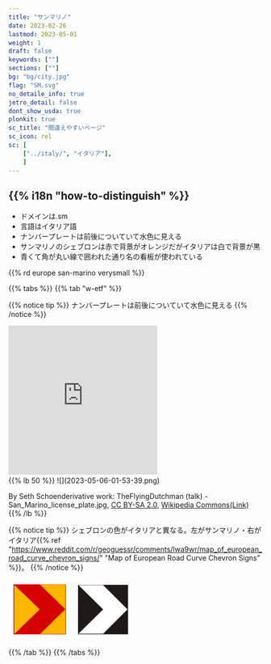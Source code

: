 ```yaml
---
title: "サンマリノ"
date: 2023-02-26
lastmod: 2023-05-01
weight: 1
draft: false
keywords: [""]
sections: [""]
bg: "bg/city.jpg"
flag: "SM.svg"
no_detaile_info: true
jetro_detail: false
dont_show_usda: true
plonkit: true
sc_title: "間違えやすいページ"
sc_icon: rel
sc: [
    ["../italy/", "イタリア"],
    ]
---
```


<div class="main-desciption country-description">
    <h2 class="section-title">{{% i18n "how-to-distinguish" %}}</h2>
    <ul class="rule-list">
        <li>ドメインは<span class="quiz">.sm</span></li>
        <li>言語はイタリア語</li>
        <li>ナンバープレートは前後についていて<span class="quiz">水</span>色に見える</li>
        <li>サンマリノのシェブロンは<span class="quiz">赤で背景がオレンジ</span>だがイタリアは<span class="quiz">白で背景が黒</span></li>
        <li class="no-evidence">青くて角が丸い線で囲われた通り名の看板が使われている</li>
    </ul>
    {{% rd europe san-marino verysmall %}}
</div>

{{% tabs  %}}
{{% tab "w-etf" %}}

{{% notice tip %}}
ナンバープレートは前後についていて<span class="quiz">水</span>色に見える
{{% /notice %}}
<div class="googlemap-if">
<iframe src="https://www.google.com/maps/embed?pb=!4v1683305747381!6m8!1m7!1sqLHEp9hIIZUfWX8n_9_raw!2m2!1d43.94710449247932!2d12.45571351902688!3f170.13147030316836!4f-12.825422101072931!5f3.325193203789971" width="295" height="295" style="border:0;" allowfullscreen="" loading="lazy" referrerpolicy="no-referrer-when-downgrade"></iframe>
</div>
{{% lb 50 %}}
![](2023-05-06-01-53-39.png)

By Seth Schoenderivative work: TheFlyingDutchman (talk) - San_Marino_license_plate.jpg, <a href="https://creativecommons.org/licenses/by-sa/2.0/deed.ja">CC BY-SA 2.0</a>, <a href="https://commons.wikimedia.org/w/index.php?curid=9297224">Wikipedia Commons(Link)</a>
{{% /lb %}}

{{% notice tip %}}
シェブロンの色がイタリアと異なる。左がサンマリノ・右がイタリア{{% ref "https://www.reddit.com/r/geoguessr/comments/lwa9wr/map_of_european_road_curve_chevron_signs/" "Map of European Road Curve Chevron Signs" %}}。
{{% /notice %}}

<div class="googlemap-if unclickable">
<img src="./r/output.jpg" width="104px" style="margin:10px">
<img src="../italy/r/2023-05-14 041948.png" width="100px" style="margin:10px">
</div>


{{% /tab %}}
{{% /tabs  %}}